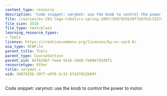 ```yaml
---
content_type: resource
description: 'Code snippet: varymot: use the knob to control the power to motor.'
file: /courses/es-293-lego-robotics-spring-2007/3607925b39f7e9763c325742f012b69f_varymot.c
file_size: 3516
file_type: text/plain
learning_resource_types:
- Tools
license: https://creativecommons.org/licenses/by-nc-sa/4.0/
ocw_type: OCWFile
parent_title: Tools
parent_type: CourseSection
parent_uid: 64fb3db7-fee4-5b1b-3d49-7e084793d0f1
resourcetype: Other
title: varymot.c
uid: 3607925b-39f7-e976-3c32-5742f012b69f
---
```

Code snippet: varymot: use the knob to control the power to motor.